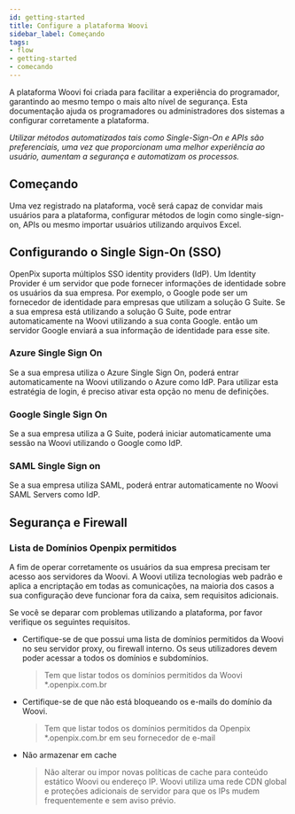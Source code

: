```yaml
---
id: getting-started
title: Configure a plataforma Woovi
sidebar_label: Começando
tags:
- flow
- getting-started
- comecando
---
```


A plataforma Woovi foi criada para facilitar a experiência do programador, garantindo ao mesmo tempo o mais alto nível de segurança. Esta documentação ajuda os programadores ou administradores dos sistemas a configurar corretamente a plataforma.

*Utilizar métodos automatizados tais como Single-Sign-On e APIs são preferenciais, uma vez que proporcionam uma melhor experiência ao usuário, aumentam a segurança e automatizam os processos.*

## Começando

Uma vez registrado na plataforma, você será capaz de convidar mais usuários para a plataforma, configurar métodos de login como single-sign-on, APIs ou mesmo importar usuários utilizando arquivos Excel. 

## Configurando o Single Sign-On (SSO)

OpenPix suporta múltiplos SSO identity providers (IdP). Um Identity Provider é um servidor que pode fornecer informações de identidade sobre os usuários da sua empresa. Por exemplo, o Google pode ser um fornecedor de identidade para empresas que utilizam a solução G Suite. Se a sua empresa está utilizando a solução G Suite, pode entrar automaticamente na Woovi utilizando a sua conta Google. então um servidor Google enviará a sua informação de identidade para esse site.

### Azure Single Sign On

Se a sua empresa utiliza o Azure Single Sign On, poderá entrar automaticamente na Woovi utilizando o Azure como IdP. Para utilizar esta estratégia de login, é preciso ativar esta opção no menu de definições.

### Google Single Sign On

Se a sua empresa utiliza a G Suite, poderá iniciar automaticamente uma sessão na Woovi utilizando o Google como IdP.

### SAML Single Sign on

Se a sua empresa utiliza SAML, poderá entrar automaticamente no Woovi SAML Servers como IdP.

## Segurança e Firewall

### Lista de Domínios Openpix permitidos

A fim de operar corretamente os usuários da sua empresa precisam ter acesso aos servidores da Woovi. A Woovi utiliza tecnologias web padrão e aplica a encriptação em todas as comunicações, na maioria dos casos a sua configuração deve funcionar fora da caixa, sem requisitos adicionais.

Se você se deparar com problemas utilizando a plataforma, por favor verifique os seguintes requisitos.

- Certifique-se de que possui uma lista de domínios permitidos da Woovi no seu servidor proxy, ou firewall interno. Os seus utilizadores devem poder acessar a todos os domínios e subdomínios.
  
  > Tem que listar todos os domínios permitidos da Woovi *.openpix.com.br

- Certifique-se de que não está bloqueando os e-mails do domínio da Woovi.
  
  > Tem que listar todos os domínios permitidos da Openpix *.openpix.com.br em seu fornecedor de e-mail
  
- Não armazenar em cache

    > Não alterar ou impor novas políticas de cache para conteúdo estático Woovi ou endereço IP. Woovi utiliza uma rede CDN global e proteções adicionais de servidor para que os IPs mudem frequentemente e sem aviso prévio.
